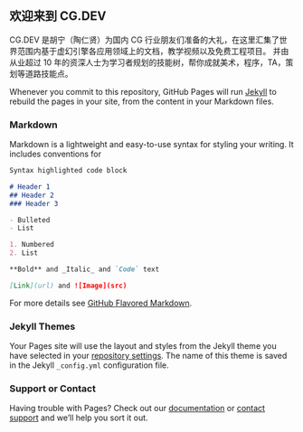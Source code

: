 ## 欢迎来到 CG.DEV

CG.DEV 是胡宁（陶仁贤）为国内 CG 行业朋友们准备的大礼，在这里汇集了世界范围内基于虚幻引擎各应用领域上的文档，教学视频以及免费工程项目。 并由从业超过 10 年的资深人士为学习者规划的技能树，帮你成就美术，程序，TA，策划等道路技能点。

Whenever you commit to this repository, GitHub Pages will run [Jekyll](https://jekyllrb.com/) to rebuild the pages in your site, from the content in your Markdown files.

### Markdown

Markdown is a lightweight and easy-to-use syntax for styling your writing. It includes conventions for

```markdown
Syntax highlighted code block

# Header 1
## Header 2
### Header 3

- Bulleted
- List

1. Numbered
2. List

**Bold** and _Italic_ and `Code` text

[Link](url) and ![Image](src)
```

For more details see [GitHub Flavored Markdown](https://guides.github.com/features/mastering-markdown/).

### Jekyll Themes

Your Pages site will use the layout and styles from the Jekyll theme you have selected in your [repository settings](https://github.com/Aboutdept/aboutdept.github.io/settings). The name of this theme is saved in the Jekyll `_config.yml` configuration file.

### Support or Contact

Having trouble with Pages? Check out our [documentation](https://help.github.com/categories/github-pages-basics/) or [contact support](https://github.com/contact) and we’ll help you sort it out.
